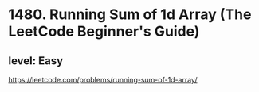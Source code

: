 # 1480. Running Sum of 1d Array (The LeetCode Beginner's Guide)
## level: Easy

https://leetcode.com/problems/running-sum-of-1d-array/
